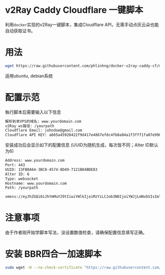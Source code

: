 # v2Ray Caddy Cloudflare 一键脚本
利用`docker`实现的v2Ray一键脚本，集成Cloudflare API，无需手动点灰云朵也能自动获取证书。

# 用法
```sh
wget https://raw.githubusercontent.com/phlinhng/docker-v2ray-caddy-cf/master/v2.sh && chmod +x v2.sh && ./v2.sh
```
适用ubuntu, debian系统

# 配置示范
執行脚本后需要输入以下信息
```sh
解析到本VPS的域名: www.yourdomain.com
v2Ray ws路径: /yourpath
Cloudflare Email: johndoe@gmail.com
Cloudflare API KEY: a665a45920422f9d417e4867efdc4fb8a04a1f3fff1fa07e998e86f7f7a27ae3
```
安装成功后会显示如下的配置信息 (UUID为随机生成，每次皆不同；Alter ID默认为6)
```sh
Address: www.yourdomain.com
Port: 443
UUID: 13FB0A64-3BC8-4574-8D49-7121B04BDE83
Alter ID: 6
Type: websocket
Hostname: www.yourdomain.com
Path: /yourpath

vmess://eyJhZGQiOiJhYmMuY29tIiwiYWlkIjoiMzYiLCJob3N0IjoiYWJjLmNvbSIsImlkIjoiRDA0RTczODEtN0Y5Qi00OEYyLTg2QzMtOTQwRjBCNTQ3MEEwIiwibmV0Ijoid3MiLCJwYXRoIjoiL2FiYyIsInBvcnQiOiI0NDMiLCJwcyI6ImFiYy5jb206NDQzIiwidGxzIjoidGxzIiwidHlwZSI6Im5vbmUiLCJ2IjoiMiJ9Cg==
```

# 注意事项
由于作者刚开始学脚本写法，没设置数值检查，请确保配置信息填写正确。

# 安装 BBR四合一加速脚本
```sh
sudo wget -N --no-check-certificate "https://raw.githubusercontent.com/chiakge/Linux-NetSpeed/master/tcp.sh" && chmod +x tcp.sh && ./tcp.sh
```



